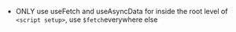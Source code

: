 

- ONLY use useFetch and useAsyncData for inside the root level of `<script setup>`, use `$fetch`everywhere else
